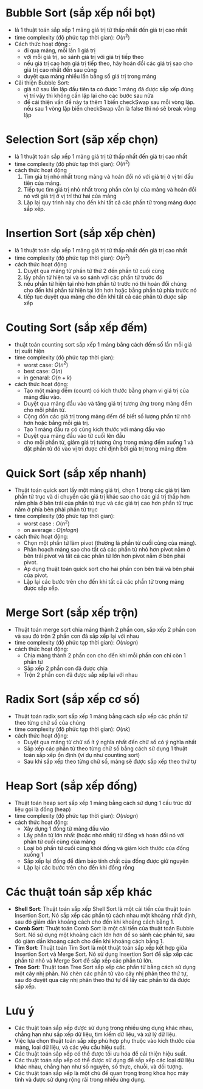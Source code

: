 # Bubble Sort (sắp xếp nổi bọt)

- là 1 thuật toán sắp xếp 1 mảng giá trị từ thấp nhất đến giá trị cao nhất
- time complexity (độ phức tạp thời gian): $O(n^2)$
- Cách thức hoạt động :
  - đi qua mảng, mỗi lần 1 giá trị
  - với mỗi giá trị, so sánh giá trị với giá trị tiếp theo
  - nếu giá trị cao hơn giá trị tiếp theo, hãy hoán đổi các giá trị sao cho giá trị cao nhất đến sau cùng
  - duyệt qua mảng nhiều lần bằng số giá trị trong mảng
- Cải thiện Bubble Sort:
  - giả sử sau lần lặp đầu tiên ta có được 1 mảng đã được sắp xếp đúng vị trí vậy thì không cần lặp lại cho các bước sau nữa
  - để cải thiện vấn đề này ta thêm 1 biến checkSwap sau mỗi vòng lặp. nếu sau 1 vòng lặp biến checkSwap vẫn là false thì nó sẽ break vòng lặp

# Selection Sort (săp xếp chọn)

- là 1 thuật toán sắp xếp 1 mảng giá trị từ thấp nhất đến giá trị cao nhất
- time complexity (độ phức tạp thời gian): $O(n^2)$
- cách thức hoạt động
    1. Tìm giá trị nhỏ nhất trong mảng và hoán đổi nó với giá trị ở vị trí đầu tiên của mảng.
    2. Tiếp tục tìm giá trị nhỏ nhất trong phần còn lại của mảng và hoán đổi nó với giá trị ở vị trí thứ hai của mảng
    3. Lặp lại quy trình này cho đến khi tất cả các phần tử trong mảng được sắp xếp.

# Insertion Sort (sắp xếp chèn)

- là 1 thuật toán sắp xếp 1 mảng giá trị từ thấp nhất đến giá trị cao nhất
- time complexity (độ phức tạp thời gian): $O(n^2)$
- cách thức hoạt động
    1. Duyệt qua mảng từ phần tử thứ 2 đến phần tử cuối cùng
    2. lấy phần tử hiện tại và so sánh với các phần tử trước đó
    3. nếu phần tử hiện tại nhỏ hơn phần tử trước nó thì hoán đổi chúng cho đến khi phần tử hiện tại lớn hơn hoặc bằng phần tử phía trước nó
    4. tiếp tục duyệt qua mảng cho đến khi tất cả các phần tử được sắp xếp

# Couting Sort (sắp xếp đếm)

- thuật toán counting sort sắp xếp 1 mảng bằng cách đếm số lần mỗi giá trị xuất hiện
- time complexity (độ phức tạp thời gian):
    - worst case: $O(n^2)$
    - best case: $O(n)$
    - in genaral: $O(n+k)$
- cách thức hoạt động:
    - Tạo một mảng đếm (count) có kích thước bằng phạm vi giá trị của mảng đầu
    vào.
    - Duyệt qua mảng đầu vào và tăng giá trị tương ứng trong mảng đếm cho mỗi phần tử.
    - Cộng dồn các giá trị trong mảng đếm để biết số lượng phần tử nhỏ hơn hoặc bằng mỗi giá trị.
    - Tạo 1 mảng đầu ra có cùng kích thước với mảng đầu vào
    - Duyệt qua mảng đầu vào từ cuối lên đầu
    - cho mỗi phần tử, giảm giá trị tương ứng trong mảng đếm xuống 1 và đặt phần tử đó vào vị trí được chỉ định bởi giá trị trong mảng đếm

# Quick Sort (sắp xếp nhanh)

- Thuật toán quick sort lấy một mảng giá trị, chọn 1 trong các giá trị làm phần tử trục và di chuyển các giá trị khác sao cho các giá trị thấp hơn nằm phía ở bên trái của phần tử trục và các giá trị cao hơn phần tử trục nằm ở phía bên phải phần tử trục
- time complexity (độ phức tạp thời gian):
    - worst case : $O(n^2)$
    - on average : $O(nlogn)$
- cách thức hoạt động:
    - Chọn một phần tử làm pivot (thường là phần tử cuối cùng của mảng).
    - Phân hoạch mảng sao cho tất cả các phần tử nhỏ hơn pivot nằm ở bên trái
    pivot và tất cả các phần tử lớn hơn pivot nằm ở bên phải pivot.
    - Áp dụng thuật toán quick sort cho hai phần con bên trái và bên phải của
    pivot.
    - Lặp lại các bước trên cho đến khi tất cả các phần tử trong mảng được sắp
    xếp.

# Merge Sort (sắp xếp trộn)

- Thuật toán merge sort chia mảng thành 2 phần con, sắp xếp 2 phần con và sau đó trộn 2 phần con đã sắp xếp lại với nhau
- time complexity (độ phức tạp thời gian): $O(nlogn)$
- cách thức hoạt động:
    - Chia mảng thành 2 phần con cho đến khi mỗi phần con chỉ còn 1 phần tử
    - Sắp xếp 2 phần con đã được chia
    - Trộn 2 phần con đã được sắp xếp lại với nhau

# Radix Sort (sắp xếp cơ số)

- Thuật toán radix sort sắp xếp 1 mảng bằng cách sắp xếp các phần tử theo từng chữ số của chúng
- time complexity (độ phức tạp thời gian): $O(nk)$
- cách thức hoạt động:
    - Duyệt qua mảng từ chữ số ít ý nghĩa nhất đến chữ số có ý nghĩa nhất
    - Sắp xếp các phần tử theo từng chữ số bằng cách sử dụng 1 thuật toán sắp xếp ổn định (ví dụ như counting sort)
    - Sau khi sắp xếp theo từng chữ số, mảng sẽ được sắp xếp theo thứ tự

# Heap Sort (sắp xếp đống)

- Thuật toán heap sort sắp xếp 1 mảng bằng cách sử dụng 1 cấu trúc dữ liệu gọi là đống (heap)
- time complexity (độ phức tạp thời gian): $O(nlogn)$
- cách thức hoạt động:
    - Xây dựng 1 đống từ mảng đầu vào
    - Lấy phần tử lớn nhất (hoặc nhỏ nhất) từ đống và hoán đổi nó với phần tử cuối cùng của mảng
    - Loại bỏ phần tử cuối cùng khỏi đống và giảm kích thước của đống xuống 1
    - Sắp xếp lại đống để đảm bảo tính chất của đống được giữ nguyên
    - Lặp lại các bước trên cho đến khi đống rỗng

# Các thuật toán sắp xếp khác

- **Shell Sort**: Thuật toán sắp xếp Shell Sort là một cải tiến của thuật toán Insertion Sort. Nó sắp xếp các phần tử cách nhau một khoảng nhất định, sau đó giảm dần khoảng cách cho đến khi khoảng cách bằng 1.
- **Comb Sort**: Thuật toán Comb Sort là một cải tiến của thuật toán Bubble Sort. Nó sử dụng một khoảng cách lớn hơn để so sánh các phần tử, sau đó giảm dần khoảng cách cho đến khi khoảng cách bằng 1.
- **Tim Sort**: Thuật toán Tim Sort là một thuật toán sắp xếp kết hợp giữa Insertion Sort và Merge Sort. Nó sử dụng Insertion Sort để sắp xếp các phần tử nhỏ và Merge Sort để sắp xếp các phần tử lớn.
- **Tree Sort**: Thuật toán Tree Sort sắp xếp các phần tử bằng cách sử dụng một cây nhị phân. Nó chèn các phần tử vào cây nhị phân theo thứ tự, sau đó duyệt qua cây nhị phân theo thứ tự để lấy các phần tử đã được sắp xếp.

# Lưu ý

- Các thuật toán sắp xếp được sử dụng trong nhiều ứng dụng khác nhau, chẳng hạn như sắp xếp dữ liệu, tìm kiếm dữ liệu, và xử lý dữ liệu.
- Việc lựa chọn thuật toán sắp xếp phù hợp phụ thuộc vào kích thước của mảng, loại dữ liệu, và các yêu cầu hiệu suất.
- Các thuật toán sắp xếp có thể được tối ưu hóa để cải thiện hiệu suất.
- Các thuật toán sắp xếp có thể được sử dụng để sắp xếp các loại dữ liệu khác nhau, chẳng hạn như số nguyên, số thực, chuỗi, và đối tượng.
- Các thuật toán sắp xếp là một chủ đề quan trọng trong khoa học máy tính và được sử dụng rộng rãi trong nhiều ứng dụng.